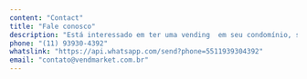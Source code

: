 ```yaml
---
content: "Contact"
title: "Fale conosco"
description: "Está interessado em ter uma vending  em seu condomínio, sua empresa, seu local, entre em contato conosco através de um de nossos canais de comunicação."
phone: "(11) 93930-4392"
whatslink: "https://api.whatsapp.com/send?phone=5511939304392"
email: "contato@vendmarket.com.br"
---
```

